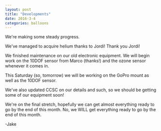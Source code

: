 ```yaml
---
layout: post
title: "Developments"
date: 2016-3-4
categories: balloons
---
```


We're making some steady progress.

We've managed to acquire helium thanks to Jordi! Thank you Jordi!

We finished maintenance on our old electronic equipment. We will begin work on 
the 10DOF sensor from Marco (thanks!) and the ozone sensor whenever it comes in.

This Saturday (so, tomorrow) we will be working on the GoPro mount as well as 
the 10DOF sensor.

We've also updated CCSC on our details and such, so we should be getting some 
of our equipment soon!

We're on the final stretch, hopefully we can get almost everything ready to go 
by the end of this month. No, we WILL get everything ready to go by the end of 
this month. 

-Jake